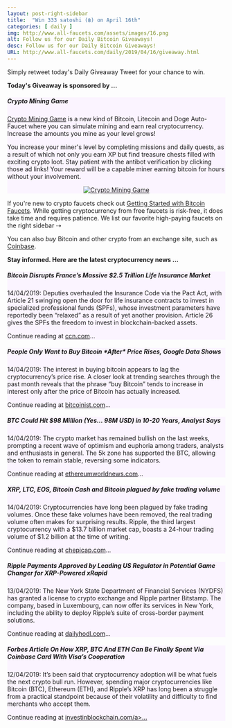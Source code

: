 ```yaml
---
layout: post-right-sidebar
title:  "Win 333 satoshi (฿) on April 16th"
categories: [ daily ]
img: http://www.all-faucets.com/assets/images/16.png
alt: Follow us for our Daily Bitcoin Giveaways!
desc: Follow us for our Daily Bitcoin Giveaways!
URL: http://www.all-faucets.com/daily/2019/04/16/giveaway.html
---
```


Simply retweet today's Daily Giveaway Tweet for your chance to win.

<b>Today's Giveaway is sponsored by ...</b>

<div class="sidebar-section" style="background-color:#fbf4ff">
     <h5><span>Crypto Mining Game</span></h5>
     <a href="http://bit.ly/www-cryptomininggame" target="_blank">Crypto Mining Game</a> is a new kind of Bitcoin, Litecoin and Doge Auto-Faucet where you can simulate mining and earn real cryptocurrency. Increase the amounts you mine as your level grows!
		 <p> </p>
		 You increase your miner's level by completing missions and daily quests, as a result of which not only you earn XP but find treasure chests filled with exciting crypto loot. Stay patient with the antibot verification by clicking those ad links! Your reward will be a capable miner earning bitcoin for hours without your involvement.
		 <p> </p>
     <center><a href="http://bit.ly/www-cryptomininggame" target="_blank"><img src="http://www.all-faucets.com/assets/images/cryptomininggame-ad.gif" alt="Crypto Mining Game"/></a></center>
</div>

If you're new to crypto faucets check out <a href="http://www.all-faucets.com/start.html">Getting Started with Bitcoin Faucets</a>. While getting cryptocurrency from free faucets is risk-free, it does take time and requires patience. We list our favorite high-paying faucets on the right sidebar ⇢

You can also <i>buy</i> Bitcoin and other crypto from an exchange site, such as <a href="http://bit.ly/www-coinbase" target="_blank">Coinbase</a>.

<b>Stay informed. Here are the latest cryptocurrency news ...</b>

<div class="sidebar-section" style="background-color:#fbf4ff">
     <h5><span>Bitcoin Disrupts France’s Massive $2.5 Trillion Life Insurance Market</span></h5>
     14/04/2019: Deputies overhauled the Insurance Code via the Pact Act, with Article 21 swinging open the door for life insurance contracts to invest in specialized professional funds (SPFs), whose investment parameters have reportedly been “relaxed” as a result of yet another provision. Article 26 gives the SPFs the freedom to invest in blockchain-backed assets.
		 <p> </p>
     Continue reading at <a href="https://www.ccn.com/bitcoin-disrupts-trillion-french-life-insurance" target="_blank">ccn.com</a>...
</div>

<div class="sidebar-section" style="background-color:#fbf4ff">
     <h5><span>People Only Want to Buy Bitcoin *After* Price Rises, Google Data Shows</span></h5>
     14/04/2019: The interest in buying bitcoin appears to lag the cryptocurrency’s price rise. A closer look at trending searches through the past month reveals that the phrase “buy Bitcoin” tends to increase in interest only after the price of Bitcoin has actually increased.
		 <p> </p>
     Continue reading at <a href="https://bitcoinist.com/bitcoin-price-google-data-people-lag/" target="_blank">bitcoinist.com</a>...
</div>

<div class="sidebar-section" style="background-color:#fbf4ff">
     <h5><span>BTC Could Hit $98 Million (Yes… 98M USD) in 10-20 Years, Analyst Says</span></h5>
     14/04/2019: The crypto market has remained bullish on the last weeks, prompting a recent wave of optimism and euphoria among traders, analysts and enthusiasts in general. The 5k zone has supported the BTC, allowing the token to remain stable, reversing some indicators.
		 <p> </p>
     Continue reading at <a href="https://ethereumworldnews.com/btc-could-hit-98-million-yes-98m-usd-in-10-20-years-analyst-says/" target="_blank">ethereumworldnews.com</a>...
</div>

<div class="sidebar-section" style="background-color:#fbf4ff">
     <h5><span>XRP, LTC, EOS, Bitcoin Cash and Bitcoin plagued by fake trading volume</span></h5>
     14/04/2019: Cryptocurrencies have long been plagued by fake trading volumes. Once these fake volumes have been removed, the real trading volume often makes for surprising results.
     Ripple, the third largest cryptocurrency with a $13.7 billion market cap, boasts a 24-hour trading volume of $1.2 billion at the time of writing.
		 <p> </p>
     Continue reading at <a href="https://www.chepicap.com/en/news/8907/xrp-ltc-eos-bitcoin-cash-and-bitcoin-plagued-by-fake-trading-volume.html" target="_blank">chepicap.com</a>...
</div>

<div class="sidebar-section" style="background-color:#fbf4ff">
     <h5><span>Ripple Payments Approved by Leading US Regulator in Potential Game Changer for XRP-Powered xRapid</span></h5>
     13/04/2019: The New York State Department of Financial Services (NYDFS) has granted a license to crypto exchange and Ripple partner Bitstamp.
     The company, based in Luxembourg, can now offer its services in New York, including the ability to deploy Ripple’s suite of cross-border payment solutions.
		 <p> </p>
     Continue reading at <a href="https://dailyhodl.com/2019/04/13/ripple-payments-approved-by-leading-us-regulator-in-potential-game-changer-for-xrp-powered-xrapid/" target="_blank">dailyhodl.com</a>...
</div>

<div class="sidebar-section" style="background-color:#fbf4ff">
     <h5><span>Forbes Article On How XRP, BTC And ETH Can Be Finally Spent Via Coinbase Card With Visa’s Cooperation</span></h5>
     12/04/2019: It’s been said that cryptocurrency adoption will be what fuels the next crypto bull run. However, spending major cryptocurrencies like Bitcoin (BTC), Ethereum (ETH), and Ripple’s XRP has long been a struggle from a practical standpoint because of their volatility and difficulty to find merchants who accept them.
		 <p> </p>
     Continue reading at <a href="https://www.investinblockchain.com/forbes-article-on-how-xrp-btc-and-eth-can-be-finally-spent-via-coinbase-card-with-visas-cooperation/" target="_blank">investinblockchain.com/a>...
</div>
